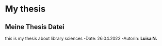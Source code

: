 # My thesis
## Meine Thesis Datei
this is my thesis about library sciences
-Date: 26.04.2022
-Autorin: **Luisa N.**
